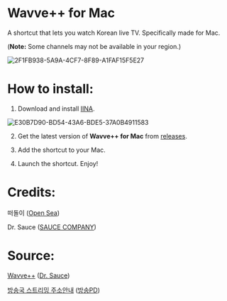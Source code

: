 # Wavve++ for Mac
A shortcut that lets you watch Korean live TV. Specifically made for Mac. 

(**Note:** Some channels may not be available in your region.)

![2F1FB938-5A9A-4CF7-8F89-A1FAF15F5E27](https://user-images.githubusercontent.com/82555878/197349661-829e9460-8c80-41c3-9da1-4d10f57f3cee.png)
# How to install:

1. Download and install [IINA](https://iina.io).

![E30B7D90-BD54-43A6-BDE5-37A0B4911583](https://user-images.githubusercontent.com/82555878/196376569-038d00a4-aa2a-4c63-9b71-afdd6e5e1dfd.png)

2. Get the latest version of **Wavve++ for Mac** from [releases](https://github.com/Dr-Sauce/WavvePlusForMac/releases/).

3. Add the shortcut to your Mac.

4. Launch the shortcut. Enjoy!

# Credits:

떠돌이 ([Open Sea](https://opensea.kr))

Dr. Sauce ([SAUCE COMPANY](https://m.blog.naver.com/saucecompany_))

# Source:

[Wavve++](https://github.com/Dr-Sauce/WavvePlusPlus) ([Dr. Sauce](https://m.blog.naver.com/sauce2011))

[방송국 스트리밍 주소안내](https://m.blog.naver.com/gjppjh09/222416011602) ([방송PD](https://m.blog.naver.com/gjppjh09))
